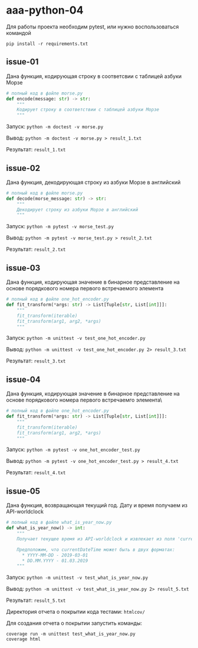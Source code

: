 # aaa-python-04

Для работы проекта необходим pytest, или нужно воспользоваться командой

`pip install -r requirements.txt`

## issue-01
Дана функция, кодирующая строку в соответсвии с таблицей азбуки Морзе

```python
# полный код в файле morse.py
def encode(message: str) -> str:
    """
    Кодирует строку в соответствии с таблицей азбуки Морзе
    """
```

Запуск: `python -m doctest -v morse.py`

Вывод: `python -m doctest -v morse.py > result_1.txt`

Результат: `result_1.txt`


## issue-02
Дана функция, декодирующая строку из азбуки Морзе в английский

```python
# полный код в файле morse.py
def decode(morse_message: str) -> str:
    """
    Декодирует строку из азбуки Морзе в английский
    """
```

Запуск: `python -m pytest -v morse_test.py`

Вывод: `python -m pytest -v morse_test.py > result_2.txt`

Результат: `result_2.txt`

## issue-03
Дана функция, кодирующая значение в бинарное представление на основе порядкового номера первого встречаемого элемента

```python
# полный код в файле one_hot_encoder.py
def fit_transform(*args: str) -> List[Tuple[str, List[int]]]:
    """
    fit_transform(iterable)
    fit_transform(arg1, arg2, *args)
    """
```


Запуск: `python -m unittest -v test_one_hot_encoder.py`

Вывод: `python -m unittest -v test_one_hot_encoder.py 2> result_3.txt`

Результат: `result_3.txt`

## issue-04
Дана функция, кодирующая значение в бинарное представление на основе порядкового номера первого встречаемго элемента\

```python
# полный код в файле one_hot_encoder.py
def fit_transform(*args: str) -> List[Tuple[str, List[int]]]:
    """
    fit_transform(iterable)
    fit_transform(arg1, arg2, *args)
    """
```

Запуск: `python -m pytest -v one_hot_encoder_test.py`

Вывод: `python -m pytest -v one_hot_encoder_test.py > result_4.txt`

Результат: `result_4.txt`

## issue-05
Дана функция, возвращающая текущий год. Дату и время получаем из API-worldclock

```python
# полный код в файле what_is_year_now.py
def what_is_year_now() -> int:
    """
    Получает текущее время из API-worldclock и извлекает из поля 'currentDateTime' год

    Предположим, что currentDateTime может быть в двух форматах:
      * YYYY-MM-DD - 2019-03-01
      * DD.MM.YYYY - 01.03.2019
    """
```

Запуск: `python -m unittest -v test_what_is_year_now.py`

Вывод: `python -m unittest -v test_what_is_year_now.py 2> result_5.txt`

Результат: `result_5.txt`

Директория отчета о покрытии кода тестами: `htmlcov/`

Для создания отчета о покрытии запустить команды: 

```
coverage run -m unittest test_what_is_year_now.py
coverage html
```
